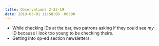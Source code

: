 ```yaml
---
title: Observations 2-23-19
date: 2019-03-01 11:58:00 -06:00
---
```


- While checking IDs at the bar, two patrons asking if they could see *my* ID because I look too young to be checking theirs.
- Getting into op-ed section newsletters.
